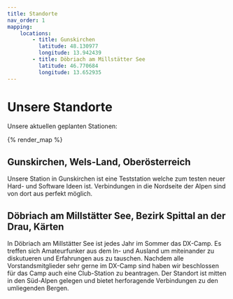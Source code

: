 ```yaml
---
title: Standorte
nav_order: 1
mapping:
    locations:
        - title: Gunskirchen
          latitude: 48.130977
          longitude: 13.942439
        - title: Döbriach am Millstätter See
          latitude: 46.770684
          longitude: 13.652935
---
```


# Unsere Standorte

Unsere aktuellen geplanten Stationen:

{% render_map %}

## Gunskirchen, Wels-Land, Oberösterreich

Unsere Station in Gunskirchen ist eine Teststation welche zum testen neuer Hard- und Software Ideen ist.
Verbindungen in die Nordseite der Alpen sind von dort aus perfekt möglich.


## Döbriach am Millstätter See, Bezirk Spittal an der Drau, Kärten

In Döbriach am Millstätter See ist jedes Jahr im Sommer das DX-Camp.
Es treffen sich Amateurfunker aus dem In- und Ausland um miteinander zu diskutueren und Erfahrungen aus zu tauschen.
Nachdem alle Vorstandsmitglieder sehr gerne im DX-Camp sind haben wir beschlossen für das Camp auch eine Club-Station zu beantragen.
Der Standort ist mitten in den Süd-Alpen gelegen und bietet herforagende Verbindungen zu den umliegenden Bergen.
